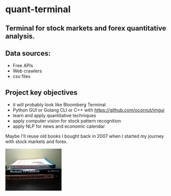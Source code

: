 # quant-terminal

## Terminal for stock markets and forex quantitative analysis.

## Data sources:

* Free APIs 
* Web crawlers
* csv files

## Project key objectives
* it will probably look like Bloomberg Terminal
* Python GUI or Golang CLI or C++ with https://github.com/ocornut/imgui 
* learn and apply quantitative techniques
* apply computer vision for stock pattern recognition
* apply NLP for news and economic calendar

Maybe I'll reuse old books I bought back in 2007 when
I started my journey with stock markets and forex.

<img src="IMG_20221211_152754.jpg" width="35%">
